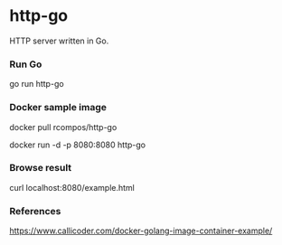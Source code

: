 # http-go

HTTP server written in Go.

### Run Go

go run http-go


### Docker sample image

docker pull rcompos/http-go

docker run -d -p 8080:8080 http-go

### Browse result

curl localhost:8080/example.html


### References

https://www.callicoder.com/docker-golang-image-container-example/
